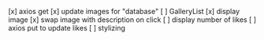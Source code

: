 [x] axios get 
[x] update images for "database"
[ ] GalleryList
    [x] display image
    [x] swap image with description on click
    [ ] display number of likes
    [ ] axios put to update likes
[ ] stylizing
